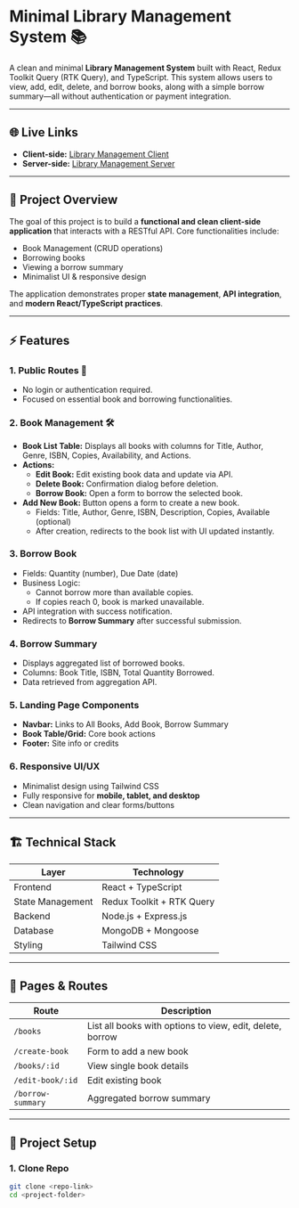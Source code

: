 # Minimal Library Management System 📚

A clean and minimal **Library Management System** built with React, Redux Toolkit Query (RTK Query), and TypeScript. This system allows users to view, add, edit, delete, and borrow books, along with a simple borrow summary—all without authentication or payment integration.

---

## 🌐 Live Links

- **Client-side:** [Library Management Client](https://library-management-client-psi-sage.vercel.app)  
- **Server-side:** [Library Management Server](https://library-management-pearl-two.vercel.app)  

---

## 📝 Project Overview

The goal of this project is to build a **functional and clean client-side application** that interacts with a RESTful API. Core functionalities include:

- Book Management (CRUD operations)
- Borrowing books
- Viewing a borrow summary
- Minimalist UI & responsive design

The application demonstrates proper **state management**, **API integration**, and **modern React/TypeScript practices**.

---

## ⚡ Features

### 1. Public Routes 🚀
- No login or authentication required.
- Focused on essential book and borrowing functionalities.

### 2. Book Management 🛠️
- **Book List Table:** Displays all books with columns for Title, Author, Genre, ISBN, Copies, Availability, and Actions.
- **Actions:**
  - **Edit Book:** Edit existing book data and update via API.
  - **Delete Book:** Confirmation dialog before deletion.
  - **Borrow Book:** Open a form to borrow the selected book.
- **Add New Book:** Button opens a form to create a new book.
  - Fields: Title, Author, Genre, ISBN, Description, Copies, Available (optional)
  - After creation, redirects to the book list with UI updated instantly.

### 3. Borrow Book
- Fields: Quantity (number), Due Date (date)
- Business Logic:
  - Cannot borrow more than available copies.
  - If copies reach 0, book is marked unavailable.
- API integration with success notification.
- Redirects to **Borrow Summary** after successful submission.

### 4. Borrow Summary
- Displays aggregated list of borrowed books.
- Columns: Book Title, ISBN, Total Quantity Borrowed.
- Data retrieved from aggregation API.

### 5. Landing Page Components
- **Navbar:** Links to All Books, Add Book, Borrow Summary
- **Book Table/Grid:** Core book actions
- **Footer:** Site info or credits

### 6. Responsive UI/UX
- Minimalist design using Tailwind CSS
- Fully responsive for **mobile, tablet, and desktop**
- Clean navigation and clear forms/buttons

---

## 🏗️ Technical Stack

| Layer           | Technology                        |
|-----------------|----------------------------------|
| Frontend        | React + TypeScript               |
| State Management| Redux Toolkit + RTK Query        |
| Backend         | Node.js + Express.js             |
| Database        | MongoDB + Mongoose               |
| Styling         | Tailwind CSS                     |

---

## 📝 Pages & Routes

| Route                | Description |
|---------------------|-------------|
| `/books`            | List all books with options to view, edit, delete, borrow |
| `/create-book`      | Form to add a new book |
| `/books/:id`        | View single book details |
| `/edit-book/:id`    | Edit existing book |
| `/borrow-summary`   | Aggregated borrow summary |

---

## 📂 Project Setup

### 1. Clone Repo
```bash
git clone <repo-link>
cd <project-folder>
